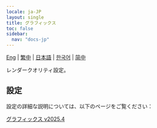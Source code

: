 ```yaml
---
locale: ja-JP
layout: single
title: グラフィックス
toc: false
sidebar:
  nav: "docs-jp"
---
```

[Eng](/dancexr/features/graphics.md) | [繁中](/tw/dancexr/features/graphics.md) | [日本語](/jp/dancexr/features/graphics.md) | [한국어](/kr/dancexr/features/graphics.md) | [简中](/zh/dancexr/features/graphics.md)

レンダークオリティ設定。

## 設定

設定の詳細な説明については、以下のページをご覧ください：

[グラフィックス v2025.4](/dancexr/menu/2025.4/system/graphics)